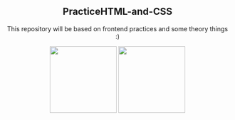 <div align = "center">
 <h2>PracticeHTML-and-CSS</h2>
 <p>This repository will be based on frontend practices and some theory things :)</p>
 <img src = "https://i.ibb.co/tL1v6Jt/html-5.png" width = 150 height = 150>
 <img src = "https://i.ibb.co/j86Drxg/css-3.png" width = 150 height = 150>
</div>
